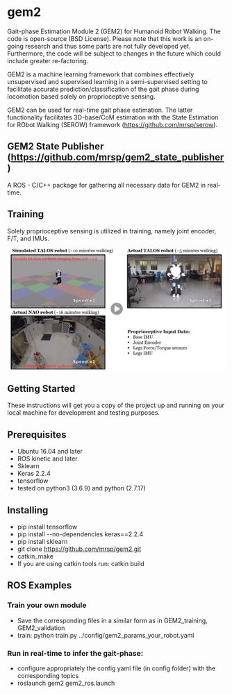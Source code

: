 # gem2
Gait-phase Estimation Module 2 (GEM2) for Humanoid Robot Walking. The code is open-source (BSD License). Please note that this work is an on-going research and thus some parts are not fully developed yet. Furthermore, the code will be subject to changes in the future which could include greater re-factoring.

GEM2 is a machine learning framework that combines effectively unsupervised and supervised learning in a semi-supervised setting to  facilitate accurate prediction/classification of the gait phase during locomotion based solely on proprioceptive sensing.

GEM2 can be used for real-time gait phase estimation. The latter functionality facilitates 3D-base/CoM estimation with the State Estimation for RObot Walking (SEROW) framework (https://github.com/mrsp/serow). 

## GEM2 State Publisher (https://github.com/mrsp/gem2_state_publisher) 
A ROS - C/C++ package for gathering  all necessary data for GEM2 in real-time.

## Training
Solely proprioceptive sensing is utilized in training, namely joint encoder, F/T, and IMUs.

[![YouTube Link](img/training.png)  ](https://youtu.be/RjmGkNqykZY)


## Getting Started
These instructions will get you a copy of the project up and running on your local machine for development and testing purposes.

## Prerequisites
* Ubuntu 16.04 and later
* ROS kinetic and later
* Sklearn 
* Keras 2.2.4
* tensorflow 
* tested on python3 (3.6.9) and python (2.7.17)

## Installing
* pip install tensorflow
* pip install --no-dependencies keras==2.2.4
* pip install sklearn
* git clone https://github.com/mrsp/gem2.git
* catkin_make
* If you are using catkin tools run: catkin build  

## ROS Examples

### Train your own module
* Save the corresponding files in a similar form as in GEM2_training, GEM2_validation
* train: python train.py ../config/gem2_params_your_robot.yaml

### Run in real-time to infer the gait-phase:
* configure appropriately the config yaml file (in config folder) with the corresponding topics 
* roslaunch gem2 gem2_ros.launch
